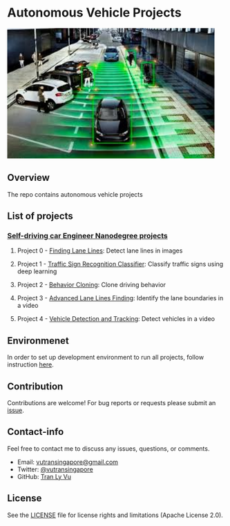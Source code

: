 # **Autonomous Vehicle Projects**

<img src="img/self-driving-car.jpg" width="480" alt="Combined Image" />

Overview
---
The repo contains autonomous vehicle projects

List of projects
---

### [Self-driving car Engineer Nanodegree projects](https://www.udacity.com/course/self-driving-car-engineer-nanodegree--nd013) 

1. Project 0 - [Finding Lane Lines](http://nbviewer.jupyter.org/gist/tranlyvu/df59fa9ea4a18f373947ca5c04bec801): Detect lane lines in images 

2. Project 1 - [Traffic Sign Recognition Classifier](http://nbviewer.jupyter.org/gist/tranlyvu/83ae4a2ef68908f33b3c4f3d11b1e374): Classify traffic signs using deep learning

3. Project 2 - [Behavior Cloning](http://nbviewer.jupyter.org/gist/tranlyvu/671c4e258dcc5535f27e458e346c64e9): Clone driving behavior

4. Project 3 - [Advanced Lane Lines Finding](http://nbviewer.jupyter.org/gist/tranlyvu/ffb64be864e9b67cc2aa273d34df8b45): Identify the lane boundaries in a video

5. Project 4 - [Vehicle Detection and Tracking](http://nbviewer.jupyter.org/gist/tranlyvu/3f15440e66a89c1b50bb4993878d1390): Detect vehicles in a video

Environmenet
---

In order to set up development environment to run all projects, follow instruction [here](https://github.com/tranlyvu/autonomous-vehicle-projects/tree/master/env).


Contribution
---

Contributions are welcome! For bug reports or requests please submit an [issue](https://github.com/tranlyvu/autonomous-vehicle-projects/issues).

Contact-info
---
Feel free to contact me to discuss any issues, questions, or comments.
*  Email: vutransingapore@gmail.com
*  Twitter: [@vutransingapore](https://twitter.com/vutransingapore)
*  GitHub: [Tran Ly Vu](https://github.com/tranlyvu)

License
---
See the [LICENSE](https://github.com/tranlyvu/autonomous-vehicle-projects/blob/master/LICENSE) file for license rights and limitations (Apache License 2.0).